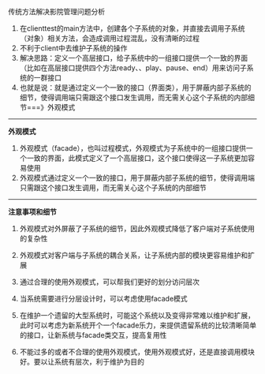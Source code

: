 传统方法解决影院管理问题分析

1. 在clienttest的main方法中，创建各个子系统的对象，并直接去调用子系统（对象）相关方法，会造成调用过程混乱，没有清晰的过程
2. 不利于client中去维护子系统的操作
3. 解决思路：定义一个高层接口，给子系统中的一组接口提供一个一致的界面（比如在高层接口提供四个方法ready、、play、pause、end）用来访问子系统的一群接口
4. 也就是说：就是通过定义一个一致的接口（界面类），用于屏蔽内部子系统的细节，使得调用端只需跟这个接口发生调用，而无需关心这个子系统的内部细节===》外观模式

---

**外观模式**

1. 外观模式（facade），也叫过程模式，外观模式为子系统中的一组接口提供一个一致的界面，此模式定义了一个高层接口，这个接口使得这一子系统更加容易使用
2. 外观模式通过定义一个一致的接口，用于屏蔽内部子系统的细节，使得调用端只需跟这个接口发生调用，而无需关心这个子系统的内部细节

---

**注意事项和细节**

1. 外观模式对外屏蔽了子系统的细节，因此外观模式降低了客户端对子系统使用的复杂性

2. 外观模式对客户端与子系统的耦合关系，让子系统内部的模块更容易维护和扩展

3. 通过合理的使用外观模式，可以帮我们更好的划分访问层次

4. 当系统需要进行分层设计时，可以考虑使用facade模式

5. 在维护一个遗留的大型系统时，可能这个系统以及变得非常难以维护和扩展，此时可以考虑为新系统开个一个facade乐力，来提供遗留系统的比较清晰简单的接口，让新系统与facade类交互，提高复用性

6. 不能过多的或者不合理的使用外观模式，使用外观模式好，还是直接调用模块好。要以让系统有层次，利于维护为目的

   





































